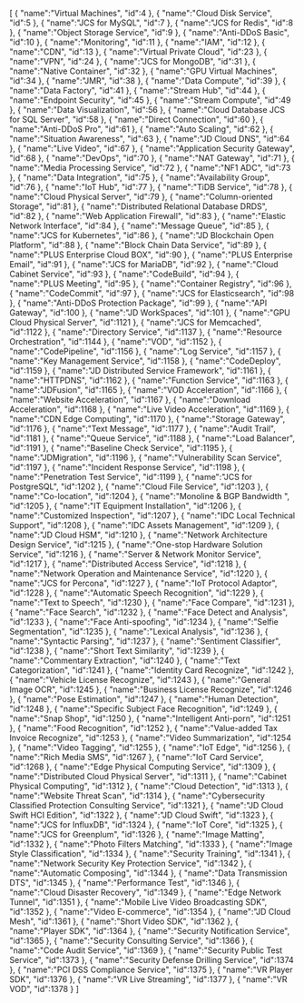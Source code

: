 [
	{
		"name":"Virtual Machines",
		"id":4
	},
	{
		"name":"Cloud Disk Service",
		"id":5
	},
	{
		"name":"JCS for  MySQL",
		"id":7
	},
	{
		"name":"JCS for Redis",
		"id":8
	},
	{
		"name":"Object Storage Service",
		"id":9
	},
	{
		"name":"Anti-DDoS Basic",
		"id":10
	},
	{
		"name":"Monitoring",
		"id":11
	},
	{
		"name":"IAM",
		"id":12
	},
	{
		"name":"CDN",
		"id":13
	},
	{
		"name":"Virtual Private Cloud",
		"id":23
	},
	{
		"name":"VPN",
		"id":24
	},
	{
		"name":"JCS for MongoDB",
		"id":31
	},
	{
		"name":"Native Container",
		"id":32
	},
	{
		"name":"GPU Virtual Machines",
		"id":34
	},
	{
		"name":"JMR",
		"id":38
	},
	{
		"name":"Data Compute",
		"id":39
	},
	{
		"name":"Data Factory",
		"id":41
	},
	{
		"name":"Stream Hub",
		"id":44
	},
	{
		"name":"Endpoint Security",
		"id":45
	},
	{
		"name":"Stream Compute",
		"id":49
	},
	{
		"name":"Data Visualization",
		"id":56
	},
	{
		"name":"Cloud Database JCS for SQL Server",
		"id":58
	},
	{
		"name":"Direct Connection",
		"id":60
	},
	{
		"name":"Anti-DDoS Pro",
		"id":61
	},
	{
		"name":"Auto Scaling",
		"id":62
	},
	{
		"name":"Situation Awareness",
		"id":63
	},
	{
		"name":"JD Cloud DNS",
		"id":64
	},
	{
		"name":"Live Video",
		"id":67
	},
	{
		"name":"Application Security Gateway",
		"id":68
	},
	{
		"name":"DevOps",
		"id":70
	},
	{
		"name":"NAT Gateway",
		"id":71
	},
	{
		"name":"Media Processing Service",
		"id":72
	},
	{
		"name":"NF1 ADC",
		"id":73
	},
	{
		"name":"Data Integration",
		"id":75
	},
	{
		"name":"Availability Group",
		"id":76
	},
	{
		"name":"IoT Hub",
		"id":77
	},
	{
		"name":"TiDB Service",
		"id":78
	},
	{
		"name":"Cloud Physical Server",
		"id":79
	},
	{
		"name":"Column-oriented Storage",
		"id":81
	},
	{
		"name":"Distributed Relational Database DRDS",
		"id":82
	},
	{
		"name":"Web Application Firewall",
		"id":83
	},
	{
		"name":"Elastic Network Interface",
		"id":84
	},
	{
		"name":"Message Queue",
		"id":85
	},
	{
		"name":"JCS for Kubernetes",
		"id":86
	},
	{
		"name":"JD Blockchain Open Platform",
		"id":88
	},
	{
		"name":"Block Chain Data Service",
		"id":89
	},
	{
		"name":"PLUS Enterprise Cloud BOX",
		"id":90
	},
	{
		"name":"PLUS Enterprise Email",
		"id":91
	},
	{
		"name":"JCS for MariaDB",
		"id":92
	},
	{
		"name":"Cloud Cabinet Service",
		"id":93
	},
	{
		"name":"CodeBuild",
		"id":94
	},
	{
		"name":"PLUS Meeting",
		"id":95
	},
	{
		"name":"Container Registry",
		"id":96
	},
	{
		"name":"CodeCommit",
		"id":97
	},
	{
		"name":"JCS for Elasticsearch",
		"id":98
	},
	{
		"name":"Anti-DDoS Protection Package",
		"id":99
	},
	{
		"name":"API Gateway",
		"id":100
	},
	{
		"name":"JD WorkSpaces",
		"id":101
	},
	{
		"name":"GPU Cloud Physical Server",
		"id":1121
	},
	{
		"name":"JCS for Memcached",
		"id":1122
	},
	{
		"name":"Directory Service",
		"id":1137
	},
	{
		"name":"Resource Orchestration",
		"id":1144
	},
	{
		"name":"VOD",
		"id":1152
	},
	{
		"name":"CodePipeline",
		"id":1156
	},
	{
		"name":"Log Service",
		"id":1157
	},
	{
		"name":"Key Management Service",
		"id":1158
	},
	{
		"name":"CodeDeploy",
		"id":1159
	},
	{
		"name":"JD Distributed Service Framework",
		"id":1161
	},
	{
		"name":"HTTPDNS",
		"id":1162
	},
	{
		"name":"Function Service",
		"id":1163
	},
	{
		"name":"JDFusion",
		"id":1165
	},
	{
		"name":"VOD Acceleration",
		"id":1166
	},
	{
		"name":"Website Acceleration",
		"id":1167
	},
	{
		"name":"Download Acceleration",
		"id":1168
	},
	{
		"name":"Live Video Acceleration",
		"id":1169
	},
	{
		"name":"CDN Edge Computing",
		"id":1170
	},
	{
		"name":"Storage Gateway",
		"id":1176
	},
	{
		"name":"Text Message",
		"id":1177
	},
	{
		"name":"Audit Trail",
		"id":1181
	},
	{
		"name":"Queue Service",
		"id":1188
	},
	{
		"name":"Load Balancer",
		"id":1191
	},
	{
		"name":"Baseline Check Service",
		"id":1195
	},
	{
		"name":"JDMigration",
		"id":1196
	},
	{
		"name":"Vulnerability Scan Service",
		"id":1197
	},
	{
		"name":"Incident Response Service",
		"id":1198
	},
	{
		"name":"Penetration Test Service",
		"id":1199
	},
	{
		"name":"JCS for PostgreSQL",
		"id":1202
	},
	{
		"name":"Cloud File Service",
		"id":1203
	},
	{
		"name":"Co-location",
		"id":1204
	},
	{
		"name":"Monoline & BGP Bandwidth ",
		"id":1205
	},
	{
		"name":"IT Equipment Installation",
		"id":1206
	},
	{
		"name":"Customized Inspection",
		"id":1207
	},
	{
		"name":"IDC Local Technical Support",
		"id":1208
	},
	{
		"name":"IDC Assets Management",
		"id":1209
	},
	{
		"name":"JD Cloud HSM",
		"id":1210
	},
	{
		"name":"Network Architecture Design Service",
		"id":1215
	},
	{
		"name":"One-stop Hardware Solution Service",
		"id":1216
	},
	{
		"name":"Server & Network Monitor Service",
		"id":1217
	},
	{
		"name":"Distributed Access Service",
		"id":1218
	},
	{
		"name":"Network Operation and Maintenance Service",
		"id":1220
	},
	{
		"name":"JCS for Percona",
		"id":1227
	},
	{
		"name":"IoT Protocol Adaptor",
		"id":1228
	},
	{
		"name":"Automatic Speech Recognition",
		"id":1229
	},
	{
		"name":"Text to Speech",
		"id":1230
	},
	{
		"name":"Face Compare",
		"id":1231
	},
	{
		"name":"Face Search",
		"id":1232
	},
	{
		"name":"Face Detect and Analysis",
		"id":1233
	},
	{
		"name":"Face Anti-spoofing",
		"id":1234
	},
	{
		"name":"Selfie Segmentation",
		"id":1235
	},
	{
		"name":"Lexical Analysis",
		"id":1236
	},
	{
		"name":"Syntactic Parsing",
		"id":1237
	},
	{
		"name":"Sentiment Classifier",
		"id":1238
	},
	{
		"name":"Short Text Similarity",
		"id":1239
	},
	{
		"name":"Commentary Extraction",
		"id":1240
	},
	{
		"name":"Text Categorization",
		"id":1241
	},
	{
		"name":"Identity Card Recognize",
		"id":1242
	},
	{
		"name":"Vehicle License Recognize",
		"id":1243
	},
	{
		"name":"General Image OCR",
		"id":1245
	},
	{
		"name":"Business License Recognize",
		"id":1246
	},
	{
		"name":"Pose Estimation",
		"id":1247
	},
	{
		"name":"Human Detection",
		"id":1248
	},
	{
		"name":"Specific Subject Face Recognition",
		"id":1249
	},
	{
		"name":"Snap Shop",
		"id":1250
	},
	{
		"name":"Intelligent Anti-porn",
		"id":1251
	},
	{
		"name":"Food Recognition",
		"id":1252
	},
	{
		"name":"Value-added Tax Invoice Recognize",
		"id":1253
	},
	{
		"name":"Video Summarization",
		"id":1254
	},
	{
		"name":"Video Tagging",
		"id":1255
	},
	{
		"name":"IoT Edge",
		"id":1256
	},
	{
		"name":"Rich Media SMS",
		"id":1267
	},
	{
		"name":"IoT Card Service",
		"id":1268
	},
	{
		"name":"Edge Physical Computing Service",
		"id":1309
	},
	{
		"name":"Distributed Cloud Physical Server",
		"id":1311
	},
	{
		"name":"Cabinet Physical Computing",
		"id":1312
	},
	{
		"name":"Cloud Detection",
		"id":1313
	},
	{
		"name":"Website Threat Scan",
		"id":1314
	},
	{
		"name":"Cybersecurity Classified Protection Consulting Service",
		"id":1321
	},
	{
		"name":"JD Cloud Swift HCI Edition",
		"id":1322
	},
	{
		"name":"JD Cloud Swift",
		"id":1323
	},
	{
		"name":"JCS for InfluxDB",
		"id":1324
	},
	{
		"name":"IoT Core",
		"id":1325
	},
	{
		"name":"JCS for Greenplum",
		"id":1326
	},
	{
		"name":"Image Matting",
		"id":1332
	},
	{
		"name":"Photo Filters Matching",
		"id":1333
	},
	{
		"name":"Image Style Classification",
		"id":1334
	},
	{
		"name":"Security Training",
		"id":1341
	},
	{
		"name":"Network Security Key Protection Service",
		"id":1342
	},
	{
		"name":"Automatic Composing",
		"id":1344
	},
	{
		"name":"Data Transmission DTS",
		"id":1345
	},
	{
		"name":"Performance Test",
		"id":1346
	},
	{
		"name":"Cloud Disaster Recovery",
		"id":1349
	},
	{
		"name":"Edge Network Tunnel",
		"id":1351
	},
	{
		"name":"Mobile Live Video Broadcasting SDK",
		"id":1352
	},
	{
		"name":"Video E-commerce",
		"id":1354
	},
	{
		"name":"JD Cloud Mesh",
		"id":1361
	},
	{
		"name":"Short Video  SDK",
		"id":1362
	},
	{
		"name":"Player SDK",
		"id":1364
	},
	{
		"name":"Security Notification Service",
		"id":1365
	},
	{
		"name":"Security Consulting Service",
		"id":1366
	},
	{
		"name":"Code Audit Service",
		"id":1369
	},
	{
		"name":"Security Public Test Service",
		"id":1373
	},
	{
		"name":"Security Defense Drilling Service",
		"id":1374
	},
	{
		"name":"PCI DSS Compliance Service",
		"id":1375
	},
	{
		"name":"VR Player SDK",
		"id":1376
	},
	{
		"name":"VR Live Streaming",
		"id":1377
	},
	{
		"name":"VR VOD",
		"id":1378
	}
]